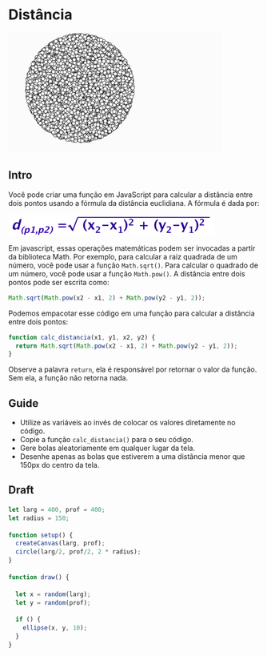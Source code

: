 # Distância

![_](cover.jpg)

## Intro

Você pode criar uma função em JavaScript para calcular a distância entre dois pontos usando a fórmula da distância euclidiana. A fórmula é dada por:

![distancia](distancia.png)

Em javascript, essas operações matemáticas podem ser invocadas a partir da biblioteca Math. Por exemplo, para calcular a raiz quadrada de um número, você pode usar a função `Math.sqrt()`. Para calcular o quadrado de um número, você pode usar a função `Math.pow()`. A distância entre dois pontos pode ser escrita como:

```js
Math.sqrt(Math.pow(x2 - x1, 2) + Math.pow(y2 - y1, 2));
```

Podemos empacotar esse código em uma função para calcular a distância entre dois pontos:

```js
function calc_distancia(x1, y1, x2, y2) {
  return Math.sqrt(Math.pow(x2 - x1, 2) + Math.pow(y2 - y1, 2));
}
```

Observe a palavra `return`, ela é responsável por retornar o valor da função. Sem ela, a função não retorna nada.

## Guide

- Utilize as variáveis ao invés de colocar os valores diretamente no código.
- Copie a função `calc_distancia()` para o seu código.
- Gere bolas aleatoriamente em qualquer lugar da tela.
- Desenhe apenas as bolas que estiverem a uma distância menor que 150px do centro da tela.

## Draft

```js
let larg = 400, prof = 400;
let radius = 150;

function setup() {
  createCanvas(larg, prof);
  circle(larg/2, prof/2, 2 * radius);
}

function draw() {
  
  let x = random(larg);
  let y = random(prof);

  if () {
    ellipse(x, y, 10);
  }
}
```

